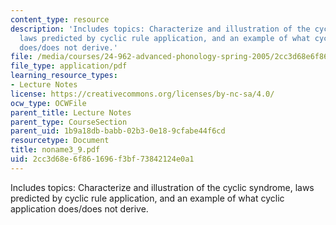 ```yaml
---
content_type: resource
description: 'Includes topics: Characterize and illustration of the cyclic syndrome,
  laws predicted by cyclic rule application, and an example of what cyclic application
  does/does not derive.'
file: /media/courses/24-962-advanced-phonology-spring-2005/2cc3d68e6f861696f3bf73842124e0a1_noname3_9.pdf
file_type: application/pdf
learning_resource_types:
- Lecture Notes
license: https://creativecommons.org/licenses/by-nc-sa/4.0/
ocw_type: OCWFile
parent_title: Lecture Notes
parent_type: CourseSection
parent_uid: 1b9a18db-babb-02b3-0e18-9cfabe44f6cd
resourcetype: Document
title: noname3_9.pdf
uid: 2cc3d68e-6f86-1696-f3bf-73842124e0a1
---
```

Includes topics: Characterize and illustration of the cyclic syndrome, laws predicted by cyclic rule application, and an example of what cyclic application does/does not derive.
